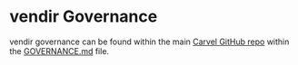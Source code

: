 # vendir Governance
vendir governance can be found within the main [Carvel GitHub repo](https://github.com/vmware-tanzu/carvel) within the [GOVERNANCE.md](https://github.com/vmware-tanzu/carvel/blob/develop/GOVERNANCE.md) file.
